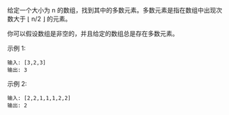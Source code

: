 给定一个大小为 n 的数组，找到其中的多数元素。多数元素是指在数组中出现次数大于 ⌊ n/2 ⌋ 的元素。

你可以假设数组是非空的，并且给定的数组总是存在多数元素。

示例 1:

````
输入: [3,2,3]
输出: 3
````

示例 2:

````
输入: [2,2,1,1,1,2,2]
输出: 2
````